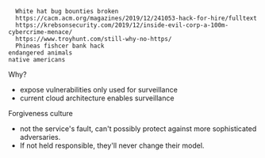 
      White hat bug bounties broken
      https://cacm.acm.org/magazines/2019/12/241053-hack-for-hire/fulltext
      https://krebsonsecurity.com/2019/12/inside-evil-corp-a-100m-cybercrime-menace/
      https://www.troyhunt.com/still-why-no-https/
      Phineas fishcer bank hack
    endangered animals
    native americans


Why?
- expose vulnerabilities only used for surveillance
- current cloud architecture enables surveillance


Forgiveness culture
- not the service's fault, can't possibly protect against more sophisticated adversaries.
- If not held responsible, they'll never change their model.

